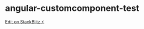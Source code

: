 # angular-customcomponent-test

[Edit on StackBlitz ⚡️](https://stackblitz.com/edit/angular-customcomponent-ngfor)
